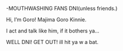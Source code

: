 -MOUTHWASHING FANS DNI(unless friends.)

Hi, I’m Goro!
Majima Goro Kinnie.

I act and talk like him, if it bothers ya...

WELL DNI! GET OUT! ill hit ya w a bat.

<!--
**M4D-D00G/M4D-D00G** is a ✨ _special_ ✨ repository because its `README.md` (this file) appears on your GitHub profile.

Here are some ideas to get you started:

- 🔭 I’m currently working on ...
- 🌱 I’m currently learning ...
- 👯 I’m looking to collaborate on ...
- 🤔 I’m looking for help with ...
- 💬 Ask me about ...
- 📫 How to reach me: ...
- 😄 Pronouns: ...
- ⚡ Fun fact: ...
-->
